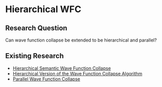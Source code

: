 # Hierarchical WFC

## Research Question

Can wave function collapse be extended to be hierarchical and parallel?

## Existing Research

* [Hierarchical Semantic Wave Function Collapse](https://dl.acm.org/doi/pdf/10.1145/3582437.3587209)
* [Hierarchical Version of the Wave Function Collapse Algorithm](https://dspace.cuni.cz/handle/20.500.11956/181572)
* [Parallel Wave Function Collapse](https://amylh.github.io/WaveCollapseGen/texts/wfc-report.pdf)
